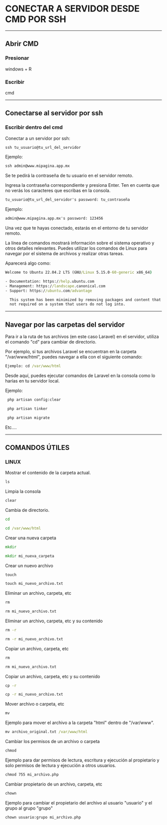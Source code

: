 # CONECTAR A SERVIDOR DESDE CMD POR SSH

---

## Abrir CMD

### Presionar

windows + R

### Escribir

cmd

---

## Conectarse al servidor por ssh

### Escribir dentro del cmd

Conectar a un servidor por ssh:

```cmd
ssh tu_usuario@tu_url_del_servidor
```

Ejemplo:

```cmd
ssh admin@www.mipagina.app.mx
```

Se te pedirá la contraseña de tu usuario en el servidor remoto.

Ingresa la contraseña correspondiente y presiona Enter.
Ten en cuenta que no verás los caracteres que escribas en la consola.

```cmd
tu_usuario@tu_url_del_servidor's password: tu_contraseña
```

Ejemplo:

```cmd
admin@www.mipagina.app.mx's password: 123456
```

Una vez que te hayas conectado, estarás en el entorno de tu servidor remoto.

La línea de comandos mostrará información sobre el sistema operativo y otros detalles relevantes.
Puedes utilizar los comandos de Linux para navegar por el sistema de archivos y realizar otras tareas.

Aparecerá algo como:

```cmd
Welcome to Ubuntu 22.04.2 LTS (GNU/Linux 5.15.0-60-generic x86_64)

- Documentation: https://help.ubuntu.com
- Management: https://landscape.canonical.com
- Support: https://ubuntu.com/advantage

  This system has been minimized by removing packages and content that are
  not required on a system that users do not log into.
```

---

## Navegar por las carpetas del servidor

Para ir a la ruta de tus archivos (en este caso Laravel) en el servidor, utiliza el comando "cd" para cambiar de directorio.

Por ejemplo, si tus archivos Laravel se
encuentran en la carpeta "/var/www/html", puedes navegar a ella con el siguiente comando:

```cmd
Ejemplo: cd /var/www/html
```

Desde aquí, puedes ejecutar comandos de Laravel en la consola como lo harías en tu servidor local.

Ejemplo:

```cmd
 php artisan config:clear
```

```cmd
 php artisan tinker
```

```cmd
 php artisan migrate
```

Etc....

---

## COMANDOS ÚTILES

### LINUX

Mostrar el contenido de la carpeta actual.

```cmd
ls
```

Limpia la consola

```cmd
clear
```

Cambia de directorio.

```cmd
cd
```

```cmd
cd /var/www/html
```

Crear una nueva carpeta

```cmd
mkdir
```

```cmd
mkdir mi_nueva_carpeta
```

Crear un nuevo archivo

```cmd
touch
```

```cmd
touch mi_nuevo_archivo.txt
```

Eliminar un archivo, carpeta, etc

```cmd
rm
```

```cmd
rm mi_nuevo_archivo.txt
```

Eliminar un archivo, carpeta, etc y su contenido

```cmd
rm -r
```

```cmd
rm -r mi_nuevo_archivo.txt
```

Copiar un archivo, carpeta, etc

```cmd
rm
````

```cmd
rm mi_nuevo_archivo.txt
```

Copiar un archivo, carpeta, etc y su contenido

```cmd
cp -r
```

```cmd
cp -r mi_nuevo_archivo.txt
```

Mover archivo o carpeta, etc

```cmd
mv
````

Ejemplo para mover el archivo a la carpeta "html"
dentro de "/var/www".

```cmd
mv archivo_original.txt /var/www/html
```

Cambiar los permisos de un archivo o carpeta

```cmd
chmod
```

Ejemplo para dar permisos de lectura, escritura y ejecución
al propietario y solo permisos de lectura y ejecución a otros usuarios.

```cmd
chmod 755 mi_archivo.php
```

Cambiar propietario de un archivo, carpeta, etc

```cmd
chown
```

Ejemplo para cambiar el propietario del archivo
al usuario "usuario" y el grupo al grupo "grupo"

```cmd
chown usuario:grupo mi_archivo.php
```
